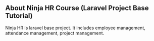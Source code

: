 ## About Ninja HR Course (Laravel Project Base Tutorial)

Ninja HR is laravel base project. It includes employee management, attendance management, project management.
